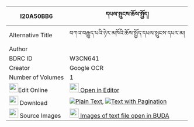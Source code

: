 |I20A50BB6|དཔལ་སྤུངས་ཆོས་སྤྱོད། 
| --- | --- 
|Alternative Title |བཀའ་བརྒྱུད་པའི་ཉེར་མཁོའི་ཆོས་སྤྱོད་དཔལ་སྤུངས་དཔར་མ།
|Author | 
|BDRC ID | W3CN641
|Creator | Google OCR
|Number of Volumes| 1
|<img width="25" src="https://img.icons8.com/color/25/000000/edit-property.png">Edit Online| [<img width="25" src="https://avatars.githubusercontent.com/u/45091458?s=200&v=4"> Open in Editor](http://editor.openpecha.org/I20A50BB6)
|<img width="25" src="https://img.icons8.com/fluent/48/000000/download-2.png"/>  Download | [![](https://img.icons8.com/color/20/000000/txt.png)Plain Text](https://github.com/Openpecha/I20A50BB6/releases/download/v1/pal_pung_chocho_plain_I20A50BB6.zip), [![](https://img.icons8.com/color/20/000000/txt.png)Text with Pagination](https://github.com/Openpecha/I20A50BB6/releases/download/v1/pal_pung_chocho_pages_I20A50BB6.zip)
|<img width="25" src="https://img.icons8.com/plasticine/100/000000/pictures-folder.png"/>  Source Images | [<img width="25" src="https://library.bdrc.io/icons/BUDA-small.svg"> Images of text file open in BUDA](https://library.bdrc.io/show/bdr:W3CN641)